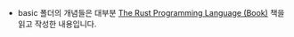 - basic 폴더의 개념들은 대부분 [The Rust Programming Language (Book)](https://doc.rust-lang.org/book/title-page.html) 책을 읽고 작성한 내용입니다.
